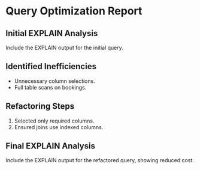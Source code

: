 # Query Optimization Report

## Initial EXPLAIN Analysis
Include the EXPLAIN output for the initial query.

## Identified Inefficiencies
- Unnecessary column selections.
- Full table scans on bookings.

## Refactoring Steps
1. Selected only required columns.
2. Ensured joins use indexed columns.

## Final EXPLAIN Analysis
Include the EXPLAIN output for the refactored query, showing reduced cost.
